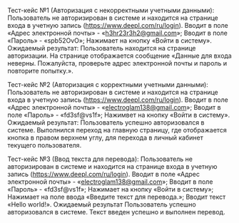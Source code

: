 Тест-кейс №1 (Авторизация с некорректными учетными данными):
Пользователь не авторизирован в системе и находится на странице входа в учетную запись (https://www.deepl.com/ru/login).
Вводит в поле «Адрес электронной почты» - «h3hr23r3h2@gmail.com»;
Вводит в поле «Пароль» - «spb52OvO»;
Нажимает на кнопку «Войти в систему».
Ожидаемый результат: Пользователь находится на странице авторизации. На странице отображается сообщение «Данные для входа неверны. Пожалуйста, проверьте адрес электронной почты и пароль и повторите попытку.».

Тест-кейс №2 (Авторизация с корректными учетными данными):
Пользователь не авторизирован в системе и находится на странице входа в учетную запись (https://www.deepl.com/ru/login).
Вводит в поле «Адрес электронной почты» - «electroglam138@gmail.com»;
Вводит в поле «Пароль» - «fd3sf@vs1f»;
Нажимвет на кнопку «Войти в систему».
Ожидаемый результат:	Пользователь успешно авторизовался в системе. Выполнился переход на главную страницу, где отображается кнопка в правом верхнем углу, для перехода в личный кабинет текущего пользователя.

Тест-кейс №3 (Ввод текста для перевода):
Пользователь не авторизирован в системе и находится на странице входа в учетную запись (https://www.deepl.com/ru/login).
Вводит в поле «Адрес электронной почты» - «electroglam138@gmail.com»;
Вводит в поле «Пароль» - «fd3sf@vs1f»;
Нажимает на кнопку «Войти в систему»;
Нажимает на поле ввода «Введите текст для перевода.»;
Вводит текст «Hello world!».
Ожидаемый результат	Пользователь успешно авторизовался в системе. Текст введен успешно и выполнен перевод.
